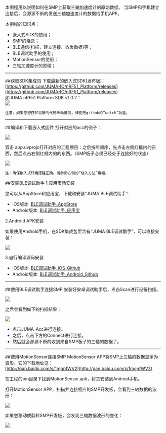 本例程用以说明如何在SMP上获取三轴加速度计的原始数据。
当SMP和手机建立连接后，会源源不断的发送三轴加速度计的数据给手机APP。

本例程的知识点：

* 嵌入式SDK的使用；
* SMP的烧录；
* BLE通信(扫描、建立连接、收发数据)等；
* BLE调试助手的使用；
* MotionSensor的使用；
* 三轴加速度计的原理；

***
##获取SDK集成包
下载最新的嵌入式SDK(发布版)：  
[https://github.com/JUMA-IO/nRF51_Platform/releases](https://github.com/JUMA-IO/nRF51_Platform/releases)  
如JUMA nRF51 Platform SDK v1.0.2：   
![](./images_smp/sdk_release_n51.jpg)

```
注意，如果您想获知最新的代码改动情况，请使用github的“watch”功能。
```

***
##编译和下载嵌入式固件
打开对应的acc的例子：  

![](./images_smp/acc_path.png)  

双击 app.uvprojx打开对应的工程项目：之后按照顺序，先点击左侧红框内的东西，然后点击右侧红框内的的东西。（SMP板子必须已经处于连接好的状态）

![](./images_smp/SMP_DownLoad_ACC.png)  

```
注：确保嵌入式环境搭建正确，请参阅右侧的“烧入方法”篇幅。
```



##安装BLE调试助手
1.应用市场安装

您可以从AppStore和应用宝，下载和安装“JUMA BLE调试助手”:

* iOS版本: [BLE调试助手_AppStore](https://itunes.apple.com/cn/app/juma-ble-diao-shi-zhu-shou/id1027737596?l=en&mt=8)
* Android版本: [BLE调试助手_应用宝](http://sj.qq.com/myapp/detail.htm?apkName=com.juma.helper)

2.Android APK安装

如果使用Android手机，在SDK集成包里含有“JUMA BLE调试助手”，可以直接安装：

![](./images/jumaBleHelper.png)  

3.自行编译源码安装

* iOS版本: [BLE调试助手_iOS_Github](https://github.com/JUMA-IO/BLE_Debugger_iOS)
* Android版本: [BLE调试助手_Android_Github](https://github.com/JUMA-IO/BLE_Debugger_Android)


***
##使用BLE调试助手连接SMP
安装好安卓调试助手后，点击Scan进行设备扫描。  

![](./images_smp/Android_app.png)   

之后会看到如下的扫描结果：

![](./images_smp/Android_scan.png)  

- 点击JUMA_Acc进行连接。
- 之后，点击下方的Connect进行连接。
- 然后就会源源不断的收到来自SMP板子的三轴的数据了。

***
##使用MotionSensor连接SMP
MotionSensor APP将SMP上三轴的数据显示为波形，它的下载地址见：  
[http://pan.baidu.com/s/1mgnfWV2](http://pan.baidu.com/s/1mgnfWV2)  

在工程的bin目录下找到MotionSensor.apk，将其安装到Android手机。

打开MotionSensor APP，扫描并连接相应的SMP开发板，会看到三轴数据的波形：

![](./images_smp/motion1.png)  

如果您移动或翻转SMP开发板，会发现三轴数据波形的变化：

![](./images_smp/motion2.png)  






